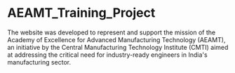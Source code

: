 # AEAMT_Training_Project
The website was developed to represent and support the mission of the Academy of Excellence for Advanced Manufacturing Technology (AEAMT), an initiative by the Central Manufacturing Technology Institute (CMTI) aimed at addressing the critical need for industry-ready engineers in India's manufacturing sector.
